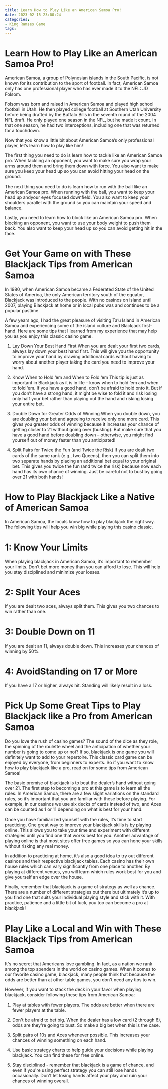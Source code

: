 ```yaml
---
title: Learn How to Play Like an American Samoa Pro!
date: 2023-02-15 23:00:24
categories:
- King Ramses Game
tags:
---
```



#  Learn How to Play Like an American Samoa Pro!

American Samoa, a group of Polynesian islands in the South Pacific, is not known for its contribution to the sport of football. In fact, American Samoa only has one professional player who has ever made it to the NFL: JD Folsom.

Folsom was born and raised in American Samoa and played high school football in Utah. He then played college football at Southern Utah University before being drafted by the Buffalo Bills in the seventh round of the 2004 NFL draft. He only played one season in the NFL, but he made it count. In that one season, he had two interceptions, including one that was returned for a touchdown.

Now that you know a little bit about American Samoa’s only professional player, let’s learn how to play like him!

The first thing you need to do is learn how to tackle like an American Samoa pro. When tackling an opponent, you want to make sure you wrap your arms around them and bring them down with force. You also want to make sure you keep your head up so you can avoid hitting your head on the ground.

The next thing you need to do is learn how to run with the ball like an American Samoa pro. When running with the ball, you want to keep your head up andyour eyes focused downfield. You also want to keep your shoulders parallel with the ground so you can maintain your speed and balance.

Lastly, you need to learn how to block like an American Samoa pro. When blocking an opponent, you want to use your body weight to push them back. You also want to keep your head up so you can avoid getting hit in the face.

#  Get Your Game on with These Blackjack Tips from American Samoa

In 1980, when American Samoa became a Federated State of the United States of America, the only American territory south of the equator, Blackjack was introduced to the people. With no casinos on island until 2007, playing Blackjack at home or in local pubs was and continues to be a popular pastime. 

A few years ago, I had the great pleasure of visiting Ta’u Island in American Samoa and experiencing some of the island culture and Blackjack first-hand. Here are some tips that I learned from my experience that may help you as you enjoy this classic casino game.

1. Lay Down Your Best Hand First
When you are dealt your first two cards, always lay down your best hand first. This will give you the opportunity to improve your hand by drawing additional cards without having to worry about another player taking the card you need to improve your hand.

2. Know When to Hold ‘em and When to Fold ‘em
This tip is just as important in Blackjack as it is in life – know when to hold ‘em and when to fold ‘em. If you have a good hand, don’t be afraid to hold onto it. But if you don’t have a strong hand, it might be wise to fold it and risk losing only half your bet rather than playing out the hand and risking losing your entire bet.

3. Double Down for Greater Odds of Winning
When you double down, you are doubling your bet and agreeing to receive only one more card. This gives you greater odds of winning because it increases your chance of getting closer to 21 without going over (busting). But make sure that you have a good hand before doubling down – otherwise, you might find yourself out of money faster than you anticipated!

4. Split Pairs for Twice the Fun (and Twice the Risk)
If you are dealt two cards of the same rank (e.g., two Queens), then you can split them into two separate hands by placing an additional bet equal to your original bet. This gives you twice the fun (and twice the risk) because now each hand has its own chance of winning. Just be careful not to bust by going over 21 with both hands!

#  How to Play Blackjack Like a Native of American Samoa

In American Samoa, the locals know how to play blackjack the right way. The following tips will help you win big while playing this casino classic.

# 1: Know Your Limits

When playing blackjack in American Samoa, it’s important to remember your limits. Don’t bet more money than you can afford to lose. This will help you stay disciplined and minimize your losses.

# 2: Split Your Aces

If you are dealt two aces, always split them. This gives you two chances to win rather than one.

# 3: Double Down on 11

If you are dealt an 11, always double down. This increases your chances of winning by 50%.

# 4: AvoidStanding on 17 or More

If you have a 17 or higher, always hit. Standing will likely result in a loss.

#  Pick Up Some Great Tips to Play Blackjack like a Pro from American Samoa

Do you love the rush of casino games? The sound of the dice as they role, the spinning of the roulette wheel and the anticipation of whether your number is going to come up or not? If so, blackjack is one game you will definitely want to add to your repertoire. This classic card game can be enjoyed by everyone, from beginners to experts. So if you want to know how to play blackjack like a pro, read on for some tips from American Samoa!

The basic premise of blackjack is to beat the dealer’s hand without going over 21. The first step to becoming a pro at this game is to learn all the rules. In American Samoa, there are a few slight variations on the standard rules, so it’s important that you are familiar with these before playing. For example, in our casinos we use six decks of cards instead of two, and Aces can be counted as 1 or 11 depending on what is best for your hand.

Once you have familiarized yourself with the rules, it’s time to start practicing. One great way to improve your blackjack skills is by playing online. This allows you to take your time and experiment with different strategies until you find one that works best for you. Another advantage of playing online is that most sites offer free games so you can hone your skills without risking any real money.

In addition to practicing at home, it’s also a good idea to try out different casinos and their respective blackjack tables. Each casino has their own house rules which can vary significantly from one place to another. By playing at different venues, you will learn which rules work best for you and give yourself an edge over the house.

Finally, remember that blackjack is a game of strategy as well as chance. There are a number of different strategies out there but ultimately it’s up to you find one that suits your individual playing style and stick with it. With practice, patience and a little bit of luck, you too can become a pro at blackjack!

#  Play Like a Local and Win with These Blackjack Tips from American Samoa

It's no secret that Americans love gambling. In fact, as a nation we rank among the top spenders in the world on casino games. When it comes to our favorite casino game, blackjack, many people think that because the odds are better than at other table games, you don't need any tips to win.

However, if you want to stack the deck in your favor when playing blackjack, consider following these tips from American Samoa:

1. Play at tables with fewer players. The odds are better when there are fewer players at the table.

2. Don't be afraid to bet big. When the dealer has a low card (2 through 6), odds are they're going to bust. So make a big bet when this is the case.

3. Split pairs of 10s and Aces whenever possible. This increases your chances of winning something on each hand.

4. Use basic strategy charts to help guide your decisions while playing blackjack. You can find these for free online.


 5. Stay disciplined - remember that blackjack is a game of chance, and even if you're using perfect strategy you can still lose hands occasionally. Don't let losing hands affect your play and ruin your chances of winning overall.